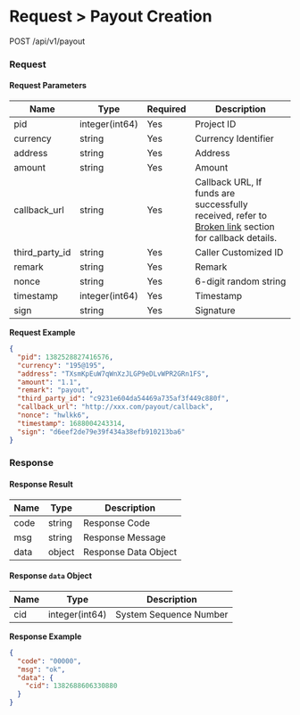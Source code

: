 # Request > Payout Creation

POST /api/v1/payout

### Request

#### Request Parameters

| Name             | Type           | Required | Description                                                                                                                        |
| ---------------- | -------------- | -------- | ---------------------------------------------------------------------------------------------------------------------------------- |
| pid              | integer(int64) | Yes      | Project ID                                                                                                                         |
| currency         | string         | Yes      | Currency Identifier                                                                                                                |
| address          | string         | Yes      | Address                                                                                                                            |
| amount           | string         | Yes      | Amount                                                                                                                             |
| callback\_url    | string         | Yes      | Callback URL, If funds are successfully received, refer to [Broken link](broken-reference "mention") section for callback details. |
| third\_party\_id | string         | Yes      | Caller Customized ID                                                                                                               |
| remark           | string         | Yes      | Remark                                                                                                                             |
| nonce            | string         | Yes      | 6-digit random string                                                                                                              |
| timestamp        | integer(int64) | Yes      | Timestamp                                                                                                                          |
| sign             | string         | Yes      | Signature                                                                                                                          |

**Request Example**

```json
{
  "pid": 1382528827416576,
  "currency": "195@195",
  "address": "TXsmKpEuW7qWnXzJLGP9eDLvWPR2GRn1FS",
  "amount": "1.1",
  "remark": "payout",
  "third_party_id": "c9231e604da54469a735af3f449c880f",
  "callback_url": "http://xxx.com/payout/callback",
  "nonce": "hwlkk6",
  "timestamp": 1688004243314,
  "sign": "d6eef2de79e39f434a38efb910213ba6"
}
```

### Response

#### Response Result

| Name | Type   | Description          |
| ---- | ------ | -------------------- |
| code | string | Response Code        |
| msg  | string | Response Message     |
| data | object | Response Data Object |

#### Response `data` Object

| Name | Type           | Description            |
| ---- | -------------- | ---------------------- |
| cid  | integer(int64) | System Sequence Number |

**Response Example**

```json
{
  "code": "00000",
  "msg": "ok",
  "data": {
    "cid": 1382688606330880
  }
}
```
